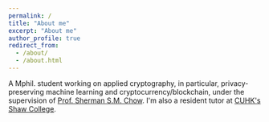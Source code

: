 ```yaml
---
permalink: /
title: "About me"
excerpt: "About me"
author_profile: true
redirect_from: 
  - /about/
  - /about.html
---
```


A Mphil. student working on applied cryptography, in particular, privacy-preserving machine learning and cryptocurrency/blockchain, under the supervision of [Prof. Sherman S.M. Chow](https://staff.ie.cuhk.edu.hk/~smchow/). 
I'm also a resident tutor at [CUHK's Shaw College](http://www.shaw.cuhk.edu.hk/).
